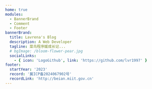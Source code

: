 ```yaml
---
home: true
modules:
  - BannerBrand
  - Comment
  - Footer
bannerBrand:
  title: Lavrena's Blog
  description: A Web Developer
  tagline: 菜鸟程序媛成长记...
  # bgImage: /bloom-flower-pear.jpg
  socialLinks:
    - { icon: 'LogoGithub', link: 'https://github.com/lvr1997' }
footer:
  startYear: '2023'
  record: '冀ICP备2024067902号'
  recordLink: 'http://beian.miit.gov.cn'
---
```

